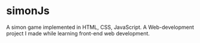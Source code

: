 # simonJs
A simon game implemented in HTML, CSS, JavaScript.
A Web-development project I made while learning front-end web development.
